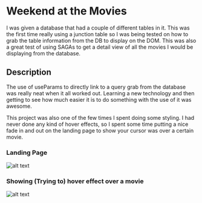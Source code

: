 # Weekend at the Movies 

I was given a database that had a couple of different tables in it. This was the first time really using a junction table so I was being tested on how to grab the table information from the DB to display on the DOM. This was also a great test of using SAGAs to get a detail view of all the movies I would be displaying from the database. 

## Description
The use of useParams to directly link to a query grab from the database was really neat when it all worked out. Learning a new technology and then getting to see how much easier it is to do something with the use of it was awesome. 

This project was also one of the few times I spent doing some styling. I had never done any kind of hover effects, so I spent some time putting a nice fade in and out on the landing page to show your cursor was over a certain movie. 


### Landing Page
![alt text](https://i.imgur.com/6rt21f6.png)

### Showing (Trying to) hover effect over a movie
![alt text](https://i.imgur.com/UFCLcly.png)


